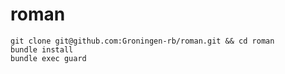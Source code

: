 # roman

```shell
git clone git@github.com:Groningen-rb/roman.git && cd roman
bundle install
bundle exec guard
```

